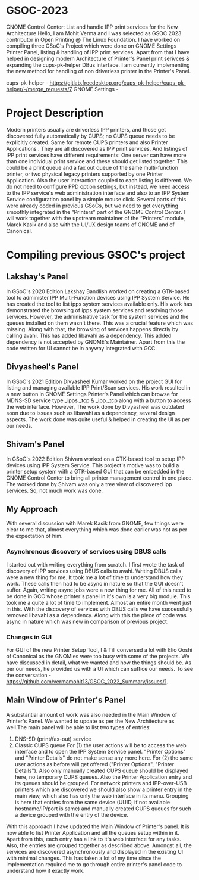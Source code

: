 # GSOC-2023
GNOME Control Center: List and handle IPP print services for the New Architecture
Hello, I am Mohit Verma and I was selected as GSOC 2023 contributor in Open Printing @ The Linux Foundation. I have worked on compiling three GSoC's Project which were done on GNOME Settings Printer Panel, listing & handling of IPP print services. Apart from that I have helped in designing modern Architecture of Printer's Panel print serivces & expanding the cups-pk-helper DBus interface. I am currently implementing the new method for handling of non driverless printer in the Printer's Panel.

cups-pk-helper - https://gitlab.freedesktop.org/cups-pk-helper/cups-pk-helper/-/merge_requests/7
GNOME Settings - 

# Project Description
Modern printers usually are driverless IPP printers, and those get discovered fully automatically by CUPS; no CUPS queue needs to be explicitly created. Same for remote CUPS printers and also Printer Applications . They are all discovered as IPP print services. And listings of IPP print services have different requirements: One server can have more than one individual print service and these should get listed together. This could be a print queue and a fax out queue of the same multi-function printer, or two physical legacy printers supported by one Printer Application. Also the user interaction coupled to each listing is different. We do not need to configure PPD option settings, but instead, we need access to the IPP service's web administration interface and also to an IPP System Service configuration panel by a simple mouse click. Several parts of this were already coded in previous GSoCs, but we need to get everything smoothly integrated in the “Printers” part of the GNOME Control Center. I will work together with the upstream maintainer of the “Printers” module, Marek Kasik and also with the UI/UX design teams of GNOME and of Canonical.

# Compiling previous GSOC's project

## Lakshay's Panel
In GSoC's 2020 Edition Lakshay Bandlish worked on creating a GTK-based tool to administer IPP Multi-Function devices using IPP System Service. He has created the tool to list ipps system services available only. His work has demonstrated the browsing of ipps system services and resolving those services. However, the administrative task for the system services and the queues installed on them wasn't there. This was a crucial feature which was missing. Along with that, the browsing of services happens directly by calling avahi. This has added libavahi as a dependency. This added dependency is not accepted by GNOME's Maintainer. Apart from this the code written for UI cannot be in anyway integrated with GCC.

## Divyasheel's Panel
In GSoC's 2021 Edition Divyasheel Kumar worked on the project GUI for listing and managing available IPP Print/Scan services. His work resulted in a new button in GNOME Settings Printer's Panel which can browse for MDNS-SD service type _ipps._tcp & _ipp._tcp along with a button to access the web interface. However, The work done by Divyasheel was outdated soon due to issues such as libavahi as a dependency, several design aspects. The work done was quite useful & helped in creating the UI as per our needs.

## Shivam's Panel
In GSoC's 2022 Edition Shivam worked on a GTK-based tool to setup IPP devices using IPP System Service. This project's motive was to build a printer setup system with a GTK-based GUI that can be embedded in the GNOME Control Center to bring all printer management control in one place. The worked done by Shivam was only a tree view of discovered ipp services. So, not much work was done.

## My Approach
With several discussion with Marek Kasik from GNOME, few things were clear to me that, almost everything which was done earlier was not as per the expectation of him.

### Asynchronous discovery of services using DBUS calls
I started out with writing everything from scratch. I first wrote the task of discovery of IPP services using DBUS calls to avahi. Writing DBUS calls were a new thing for me. It took me a lot of time to understand how they work. These calls then had to be async in nature so that the GUI doesn't suffer. Again, writing async jobs were a new thing for me. All of this need to be done in GCC whose printer's panel in it's own is a very big module. This took me a quite a lot of time to implement. Almost an entire month went just in this. With the discovery of services with DBUS calls we have successfully removed libavahi as a dependency. Along with this the piece of code was async in nature which was new in comparison of previous project.

### Changes in GUI
For GUI of the new Printer Setup Tool, I & Till conversed a lot with Elio Qoshi of Canonical as the GNOMies were too busy with some of the projects. We have discussed in detail, what we wanted and how the things should be. As per our needs, he provided us with a UI which can suffice our needs. To see the conversation - https://github.com/vermamohit13/GSOC_2022_Summary/issues/1.



## Main Window of Printer's Panel
A substantial amount of work was also needed in the Main Window of Printer's Panel. We wanted to update as per the New Architecture as well.The main panel will be able to list two types of entries:
1. DNS-SD (print/fax-out) service
2. Classic CUPS queue
For (1) the user actions will be to access the web interface and to open the IPP System Service panel. "Printer Options" and "Printer Details" do not make sense any more here.
For (2) the same user actions as before will get offered ("Printer Options", "Printer Details"). Also only manually created CUPS queue should be displayed here, no temporary CUPS queues.
Also the Printer Application entry and its queues should be grouped. For network printers and IPP-over-USB printers which are discovered we should also show a printer entry in the main view, which also has only the web interface in its menu. Grouping is here that entries from the same device (UUID, if not available hostname/IP/port is same) and manually created CUPS queues for such a device grouped with the entry of the device.

With this approach I have updated the Main Window of Printer's panel. It is now able to list Printer Application and all the queues setup within in it. Apart from this, each entry has a link to it's web interface for any tasks. Also, the entries are grouped together as described above. Amongst all, the services are discovered asynchronously and displayed in the existing UI with minimal changes. This has taken a lot of my time since the implementation required me to go through entire printer's panel code to understand how it exactly work.
